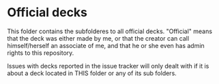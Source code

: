 # Official decks

This folder contains the subfolderes to all official decks.
"Official" means that the deck was either made by me, or that the creator can call himself/herself an associate of me, and that he or she even has admin rights to this repository.

Issues with decks reported in the issue tracker will only dealt with if it is about a deck located in THIS folder or any of its sub folders.
